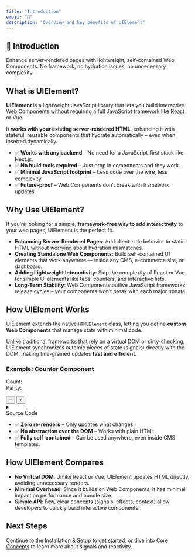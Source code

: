 ```yaml
---
title: "Introduction"
emoji: "📘"
description: "Overview and key benefits of UIElement"
---
```


<section class="hero">

# 📘 Introduction

<p class="lead">Enhance server-rendered pages with lightweight, self-contained Web Components. No framework, no hydration issues, no unnecessary complexity.</p>
</section>

<section>

## What is UIElement?

**UIElement** is a lightweight JavaScript library that lets you build interactive Web Components without requiring a full JavaScript framework like React or Vue.

It **works with your existing server-rendered HTML**, enhancing it with stateful, reusable components that hydrate automatically – even when inserted dynamically.

* ✅ **Works with any backend** – No need for a JavaScript-first stack like Next.js.
* ✅ **No build tools required** – Just drop in components and they work.
* ✅ **Minimal JavaScript footprint** – Less code over the wire, less complexity.
* ✅ **Future-proof** – Web Components don’t break with framework updates.

</section>

<section>

## Why Use UIElement?

If you’re looking for a simple, **framework-free way to add interactivity** to your web pages, UIElement is the perfect fit.

* **Enhancing Server-Rendered Pages**: Add client-side behavior to static HTML without worrying about hydration mismatches.
* **Creating Standalone Web Components**: Build self-contained UI elements that work anywhere — inside any CMS, e-commerce site, or dashboard.
* **Adding Lightweight Interactivity**: Skip the complexity of React or Vue for simple UI elements like tabs, counters, and interactive lists.
* **Long-Term Stability**: Web Components outlive JavaScript frameworks release cycles – your components won’t break with each major update.

</section>

<section>

## How UIElement Works

UIElement extends the native `HTMLElement` class, letting you define **custom Web Components** that manage state with minimal code.

Unlike traditional frameworks that rely on a virtual DOM or dirty-checking, UIElement synchronizes automic pieces of state (signals) directly with the DOM, making fine-grained updates **fast and efficient**.

### Example: Counter Component

<component-demo>
<div class="preview">
<my-counter count="42">
<p>
Count: <span class="count"></span><br>
Parity: <span class="parity"></span>
</p>
<button type="button" class="decrement">−</button>
<button type="button" class="increment">+</button>
</my-counter>
</div>
<accordion-panel collapsible>
<details>
<summary>
<div class="summary">Source Code</div>
</summary>
<lazy-load src="./examples/my-counter.html">
<p class="loading">Loading...</p>
</lazy-load>
</details>
</accordion-panel>
</component-demo>

* ✅ **Zero re-renders** – Only updates what changes.
* ✅ **No abstraction over the DOM** – Works with plain HTML.
* ✅ **Fully self-contained** – Can be used anywhere, even inside CMS templates.

<section>

## How UIElement Compares

* **No Virtual DOM**: Unlike React or Vue, UIElement updates HTML directly, avoiding unnecessary renders.
* **Minimal Overhead**: Since it builds on Web Components, it has minimal impact on performance and bundle size.
* **Simple API**: Few, clear concepts (signals, effects, context) allow developers to quickly build interactive components.

</section>
		  
<section>

## Next Steps

Continue to the [Installation & Setup](installation-setup.html) to get started, or dive into [Core Concepts](core-concepts.html) to learn more about signals and reactivity.

</section>